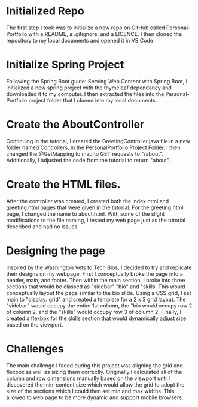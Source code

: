 # Initialized Repo
The first step I took was to initialize a new repo on GitHub called Personal-Portfolio with a README, a .gitignore, and a LICENCE. I then cloned the repository to my local documents and opened it in VS Code.

# Initialize Spring Project
Following the Spring Boot guide: Serving Web Content with Spring Boot, I initialized a new spring project with the thymeleaf dependancy and downloaded it to my computer. I then extracted the files into the Personal-Portfolio project folder that I cloned into my local documents.

# Create the AboutController
Continuing in the tutorial, I created the GreetingController.java file in a new folder named Controllers, in the PersonalPortfolio Project Folder. I then changed the @GetMapping to map to GET requests to "/about". Additionally, I adjusted the code from the tutorial to return "about".

# Create the HTML files.
After the controller was created, I created both the index.html and greeting.html pages that were given in the tutorial. For the greeting.html page, I changed the name to about.html. With some of the slight modifications to the file naming, I tested my web page just as the tutorial described and had no issues.

# Designing the page
Inspired by the Washington Vets to Tech Bios, I decided to try and replicate their designs on my webpage. First I conceptually broke the page into a header, main, and footer. Then within the main section, I broke into three sections that would be classed as "sidebar" "bio" and "skills. This would conceptually layout the page similar to the bio slide. Using a CSS grid, I set main to "display: grid" and created a template for a 2 x 3 grid layout. The "sidebar" would occupy the entire 1st column, the "bio would occupy row 2 of column 2, and the "skills" would occupy row 3 of column 2. Finally, I created a flexbox for the skills section that would dynamically adjust size based on the viewport.

# Challenges
The main challenge I faced during this project was aligning the grid and flexbox as well as sizing them correctly. Originally I calculated all of the column and row dimensions manually based on the viewport until I discovered the min-content size which would allow the grid to adopt the size of the sections which I could then set min and max widths. This allowed to web page to be more dynamic and support mobile browsers.